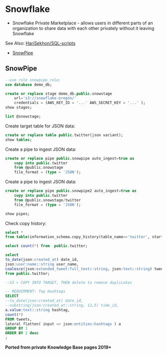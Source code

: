 # Snowflake

- Snowflake Private Marketplace - allows users in different parts of an organization to share data with each other privately without it leaving Snowflake

See Also: [HariSekhon/SQL-scripts](https://github.com/HariSekhon/SQL-scripts)

<!-- INDEX_START -->

- [SnowPipe](#snowpipe)

<!-- INDEX_END -->

## SnowPipe

```sql
--use role snowpipe_role;
use database demo_db;

create or replace stage demo_db.public.snowstage
    url='s3://snowflake-oregon/'
    credentials = (AWS_KEY_ID = '...' AWS_SECRET_KEY = '...' );
show stages;

list @snowstage;
```

Create target table for JSON data:

```sql
create or replace table public.twitter(json variant);
show tables;
```

Create a pipe to ingest JSON data:

```sql
create or replace pipe public.snowpipe auto_ingest=true as
    copy into public.twitter
    from @public.snowstage
    file_format = (type = 'JSON');
```

Create a pipe to ingest JSON data:

```sql
create or replace pipe public.snowpipe2 auto_ingest=true as
    copy into public.twitter
    from @public.snowstage/twitter
    file_format = (type = 'JSON');

show pipes;
```

Check copy history:
```sql
select *
from table(information_schema.copy_history(table_name=>'twitter', start_time=> dateadd(hours, -1, current_timestamp())));

select count(*) from  public.twitter;
```

```sql
select
to_date(json:created_at) date_id,
json:user:name::string user_name,
coalesce(json:extended_tweet:full_text::string, json:text::string) tweet
from public.twitter;

--S3 > COPY INTO TARGET, THEN delete to remove duplicates
```

```sql
-- REQUIRMENT: Top Hashtags
SELECT
--to_date(json:created_at) date_id,
--substring(json:created_at::string, 12,5) time_id,
a.value:text::string hashtag,
count(*)
FROM tweets,
lateral flatten( input => json:entities:hashtags ) a
GROUP BY 1
ORDER BY 2 desc
;
```

**Ported from private Knowledge Base pages 2019+**
